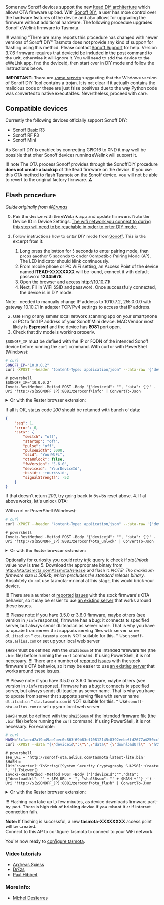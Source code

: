 Some new Sonoff devices support the new [Itead DIY architecture](https://www.youtube.com/watch?v=fRS-ukCgD_I) which allows OTA firmware upload. With [Sonoff DIY](https://github.com/itead/Sonoff_Devices_DIY_Tools), a user has more control over the hardware features of the device and also allows for upgrading the firmware without additional hardware. The following procedure upgrades Sonoff eWelink firmware to Tasmota.

!!! warning "There are many reports this procedure has changed with newer versions of Sonoff DIY"
    Tasmota does not provide any kind of support for flashing using this method. Please contact [Sonoff Support](https://sonoff.tech/support) for help. Version 3.7.6 firmware requires that deviceid be included in the post command to the unit, otherwise it will ignore it. You will need to add the device to the eWeLink app, find the deviceid, then start over in DIY mode and follow the instructions below.

**IMPORTANT:** There are [some reports](https://github.com/itead/Sonoff_Devices_DIY_Tools/issues/36) suggesting that the Windows version of Sonoff DIY Tool contains a trojan. It is not clear if it actually contains the malicious code or these are just false positives due to the way Python code was converted to native executables. Nevertheless, proceed with care.

## Compatible devices
Currently the following devices officially support Sonoff DIY:
- Sonoff Basic R3
- Sonoff RF R3
- Sonoff Mini

As Sonoff DIY is enabled by connecting GPIO16 to GND it may well be possible that other Sonoff devices running eWelink will support it.

!!! note
    The OTA process Sonoff provides through the Sonoff DIY procedure **does not create a backup** of the Itead firmware on the device. If you use this OTA method to flash Tasmota on the Sonoff device, you will not be able to revert to the original factory firmware. :warning:

## Flash procedure
_Guide originally from [@Brunas](https://github.com/Brunas/HomeAutomation/blob/master/doc/Sonoff%20Mini%203.6.0%20to%20Tasmota.md)_

0. Pair the device with the eWeLink app and update firmware. Note the Device ID in Device Settings. [The wifi network you connect to during this step will need to be reachable in order to enter DIY mode.](https://github.com/itead/Sonoff_Devices_DIY_Tools/issues/90)
1. Follow instructions how to enter DIY mode from [Sonoff](https://github.com/itead/Sonoff_Devices_DIY_Tools/blob/master/SONOFF%20DIY%20MODE%20Protocol%20Doc%20v2.0%20Doc.pdf). This is the excerpt from it:

	1. Long press the button for 5 seconds to enter pairing mode, then press another 5 seconds to ender Compatible Pairing Mode (AP). The LED indicator should blink continuously.
	2. From mobile phone or PC WiFi setting, an Access Point of the device named **ITEAD-XXXXXXXX** will be found, connect it with default password **12345678**
	3. Open the browser and access <http://10.10.7.1/>
	4. Next, Fill in WiFi SSID and password. Once successfully connected, the device is in DIY mode.

Note: I needed to manually change IP address to 10.10.7.2, 255.0.0.0 with gateway 10.10.7.1 in adapter TCP/IPv4 settings to access that IP address.

2. Use Fing or any similar local network scanning app on your smartphone or PC to find IP address of your Sonoff Mini device. MAC Vendor most likely is **Espressif** and the device has **8081** port open.
3. Check that diy mode is working properly.

`$SONOFF_IP` must be defined with the IP or FQDN of the intended Sonoff device before running the `curl` command. With curl or with PowerShell (Windows):
```sh
# curl
SONOFF_IP="10.0.0.2"
curl -XPOST --header "Content-Type: application/json" --data-raw '{"deviceid": "", "data": {}}' http://$SONOFF_IP:8081/zeroconf/info
```

```pwsh
# powershell
$SONOFF_IP='10.0.0.2'
Invoke-RestMethod -Method POST -Body '{"deviceid": "", "data": {}}' -Uri "http://$($SONOFF_IP):8081/zeroconf/info" | ConvertTo-Json
```

<details>
<summary> Or with the Rester browser extension:</summary>  
	
Install **Rester** extension in Chrome or Firefox or any other preferred tool to perform REST API operations.

To test your device DIY mode create new request in **Rester**: 

	1. Method: **POST**
	2. URL: http://<*IP of your device*>:8081/zeroconf/info
	3. Body: `{"data": {}}`
	4. You might need to add Header **Content-Type** with value **application/json**
	5. Press **SEND**
</details>

If all is OK, status code *200* should be returned with bunch of data:
```json
{
    "seq": 1,
    "error": 0,
    "data": {
        "switch": "off",
        "startup": "off",
        "pulse": "off",
        "pulseWidth": 2000,
        "ssid": "YourWiFi",
        "otaUnlock": false,
        "fwVersion": "3.6.0",
        "deviceid": "YourDeviceId",
        "bssid": "YourBSSId",
        "signalStrength": -52
    }
}
```
If that doesn't return *200*, try going back to 5s+5s reset above.
4. If all above works, let's unlock OTA:

With curl or PowerShell (Windows):

```sh
# curl
curl -XPOST --header "Content-Type: application/json" --data-raw '{"deviceid": "", "data": {}}' http://$SONOFF_IP:8081/zeroconf/ota_unlock
```

```pwsh
# powershell
Invoke-RestMethod -Method POST -Body '{"deviceid": "", "data": {}}' -Uri "http://$($SONOFF_IP):8081/zeroconf/ota_unlock" | ConvertTo-Json
```

<details>
<summary> Or with the Rester browser extension:</summary> 
	
	1. Method: **POST**
	2. URL: http://<*IP of your device*>:8081/zeroconf/ota_unlock
	3. Body: `{"data": {}}`
	4. You might need to add Header **Content-Type** with value **application/json**
	5. Press **SEND**
	6. You should get status code *200*
</details>

Optionally for curiosity you could retry *info* query to check if *otaUnlock* value now is *true*
5. Download the appropriate binary from <http://ota.tasmota.com/tasmota/release> and flash it. *NOTE: The maximum firmware size is 508kb, which precludes the standard release binary.* Absolutely do not use tasmota-minimal at this stage, this would brick your device.

!!! There are a number of [reported](https://github.com/itead/Sonoff_Devices_DIY_Tools/issues/10) [issues](https://github.com/itead/Sonoff_Devices_DIY_Tools/issues/95) with the stock 
    firmware's OTA behavior, so it may be easier to use [an existing server](http://sonoff-ota.aelius.com/) that works around these issues.  

!!! Please note: if you have 3.5.0 or 3.6.0 firmware, maybe others (see version in `/info` response), firmware has a bug: it connects to specified server, but always sends dl.itead.cn as server name.
    That is why you have to update from server that supports serving files with server name `dl.itead.cn`
    * `ota.tasmota.com` is NOT suitable for this.
    * Use `sonoff-ota.aelius.com` or set up your local web server

`$HASH` must be defined with the `sha256sum` of the intended firmware file (the `.bin` file) before running the `curl` command. 
If using PowerShell, it is not necessary.
!!! There are a number of [reported](https://github.com/itead/Sonoff_Devices_DIY_Tools/issues/10) [issues](https://github.com/itead/Sonoff_Devices_DIY_Tools/issues/95) with the stock 
    firmware's OTA behavior, so it may be easier to use [an existing server](http://sonoff-ota.aelius.com/) that works around these issues.  

!!! Please note: if you have 3.5.0 or 3.6.0 firmware, maybe others (see version in `/info` response), firmware has a bug: it connects to specified server, but always sends dl.itead.cn as server name.
    That is why you have to update from server that supports serving files with server name `dl.itead.cn`
    * `ota.tasmota.com` is NOT suitable for this.
    * Use `sonoff-ota.aelius.com` or set up your local web server

`$HASH` must be defined with the `sha256sum` of the intended firmware file (the `.bin` file) before running the `curl` command. 
If using PowerShell, it is not necessary.
For example:
```sh
# curl
HASH="5c1aecd2a19a49ae1bec0c863f69b83ef40812145c8392eebe5fd2677a6250cc"
curl -XPOST --data "{\"deviceid\":\"\",\"data\":{\"downloadUrl\": \"http://sonoff-ota.aelius.com/tasmota-latest-lite.bin\", \"sha256sum\": \"$HASH\"} }" http://$SONOFF_IP:8081/zeroconf/ota_flash
```

```pwsh
# powershell
$FW_URL = 'http://sonoff-ota.aelius.com/tasmota-latest-lite.bin'
$HASH = [BitConverter]::ToString([System.Security.Cryptography.SHA256]::Create().ComputeHash([System.Net.WebClient]::new().DownloadData($FW_URL))).Replace('-','').ToLower()
Invoke-RestMethod -Method POST -Body ('{"deviceid":"","data":{"downloadUrl": "' + $FW_URL + '", "sha256sum": "' + $HASH +'"} }') -Uri "http://$($SONOFF_IP):8081/zeroconf/ota_flash" | ConvertTo-Json
```

<details>
<summary> Or with the Rester browser extension:</summary>  
	
	1. Method: **POST**
	2. URL: http://<*IP of your device*>:8081/zeroconf/ota_flash
	3. Body: `{"data": {"downloadUrl": "http://sonoff-ota.aelius.com/tasmota-latest-lite.bin", "sha256sum": "5c1aecd2a19a49ae1bec0c863f69b83ef40812145c8392eebe5fd2677a6250cc"}}`
	4. Header: **Content-Type** with value **application/json**
	5. Press **SEND**
	6. You should get status code *200*
</details>

!!! Flashing can take up to few minutes, as device downloads firmware part-by-part. There is high risk of bricking device if you reboot it or if internet connection fails.

**Note:** If flashing is successful, a new **tasmota-XXXXXXXX** access point will be created.  
Connect to this AP to configure Tasmota to connect to your WiFi network. 

You're now ready to [configure tasmota](https://tasmota.github.io/docs/Getting-Started/#using-web-ui).

<!--
## Using the Itead DIY tool
### Verify and/or update eWelink firmware version
<img src="https://raw.githubusercontent.com/arendst/arendst.github.io/master/media/w10mobile_hotspot.png" style="float:right"></img>
- Open the device and remove the jumper labeled OTA if present
- Power on device and connect to eWelink
- eWelink firmware updated to at least 3.1
### Flash Tasmota
- Download the [Sonoff DIY `tool_01DIY85`](https://github.com/itead/Sonoff_Devices_DIY_Tools) from Github:
  - `./tool` `.exe` (Microsoft Windows)
  - `./code` `.py` (_not yet tested_)
- Power off the Sonoff DIY device and install the DIY OTA jumper
- Modify your PC configuration to provide a Mobile hotspot:
  - SSID: `sonoffDiy` (_**case sensitive!**_)
  - Password: `20170618sn`
  - Power on the Sonoff device and verify that it shows up on the Mobile hotspot Settings page
- Start the `tool_01DIY85` utility
- The utility should discover the device
- Select the device and toggle it `ON` and `OFF` to verify you are connected to the right device
- Select `Firmware flash` (`Brush machine` on newer versions of the tool)
- Select a Tasmota binary (e.g., [`tasmota-wifiman.bin`](http://ota.tasmota.com/tasmota/tasmota-wifiman.bin)) or your own self-compiled binary. It must fit in the available free program space. _**Do NOT use tasmota-minimal.bin**_ as it does not allow you to change any settings and will make your device inaccessible and you will have to serial flash it to recover.
  
!!! note 
    You may wish to [compile your own firmware](Gitpod) with all the features you require and disabling the features you do not. This will usually result in a "full" binary that is under 500k. You can use the resulting firmware file instead of the pre-compiled binary.  

    - Select the device in the flash pop-up and then select OK
    - Tasmota will be uploaded and started

  If the firmware update gets stuck at 0%, the Sonoff device could not reach the manufacturer server because your mobile hotspot does not share the Internet connection. If this happens, use the DIY tool to set the SSID and password of your Wi-Fi network on the Sonoff device. The device will connect to your network. Disable the hotspot and use your Wi-Fi for DIY tool laptop as well. Now start `Brush machine` again, flash Tasmota. Then continue with this guide.

### Clean up

- Quit DIY mode tool
- Stop mobile hotspot
- Power off the device and remove DIY jumper as it is no longer needed and might interfere with future Tasmota features that use GPIO16

## Manual Flash
This procedure is recommended for MacOS, but also works for Linux.  
### Requirements

- eWelink firmware updated to at least 3.1
- OS with `curl` and a network services discovery tool (e.g., `mDNS` for MacOS or `avahi-browse` for Linux)
- `sonoffDiy` SSID on your local network. Use a router/access point or configure your laptop/smartphone as a hotspot with the proper SSID and password.
- A `<webServer>` available on the same local network. Very simple web servers like `SimpleHTTPServer` will not work. For Mac, the [OSX built-in web server](MacOSX-Server) is recommended.  
- A Tasmota binary (e.g., [`tasmota-wifiman.bin`](http://ota.tasmota.com/tasmota/tasmota-wifiman.bin)) or your own self-compiled binary. It must fit in the available free program space. You can use the 2.3.0 Core for this initial flash since it has the smallest program memory footprint. _**Do NOT use the tasmota-minimal pre-compiled binary**_ as it does not allow you to change any settings.
  >You may wish to [compile your own firmware](Gitpod) with all the features you require and disabling the features you do not. This will usually result in a "full" binary that is under 500k. You can use the resulting firmware file instead of the pre-compiled `tasmota-wifiman.bin`. This way you will not have to perform the secondary OTA firmware update. _**Nevertheless, it is still recommended that you perform a `Reset 5` immediately after the Sonoff DIY flash completes.**_  

  Upload the firmware file to the `<webServer>` available on the same local network.  
- SHA256 `<SHAsum>` of firmware binary file  
  ```
  $ shasum -a 256 tasmota-wifiman.bin
  ```  

  **_`1da0e89be4c01df033fa6da9d0c1db58c3deea354d7ad194f607d1f518db48f9`_**

### Verify and/or update eWelink firmware version

- Open the device and remove the jumper labeled OTA if present
- Power on device and connect to eWelink
- Update eWelink firmware to at least 3.1

### Discover the device ID

- Power off the Sonoff DIY device and install the DIY OTA jumper
- Create a new SSID on your router:
  - SSID: `sonoffDiy` (_**case sensitive!**_)
  - Password: `20170618sn`
- Wait for the Sonoff device to connect
- Obtain the `<deviceIP>` address (search on the router or perform an IP scan)
- Discover the Zeroconf details.  
  In this example, the `<deviceID>` is **_1000988699_**  

  _MacOS_  
  `$ dns-sd -B _ewelink._tcp`  
  
  ```
  Browsing for _ewelink._tcp  
  DATE: ---Mon 12 Aug 2019---  
  20:19:31.956  ...STARTING...  
  Timestamp     A/R    Flags  if Domain               Service Type         Instance Name  
  20:19:31.957  Add        2   5 local.               _ewelink._tcp.       eWeLink_1000988699  
  ```

  _Linux_  
    `$ avahi-browse -t _ewelink._tcp --resolve`  
  
```
  + wlp3s0 IPv4 eWeLink_1000988699 _ewelink._tcp local
  = wlp3s0 IPv4 eWeLink_1000988699 _ewelink._tcp local hostname = [eWeLink_1000988699.local] address = [192.168.1.109] port = [8081] txt = ["data1={"switch":"off","startup":"off","pulse":"off","pulseWidth":500,"rssi":-47}" "seq=1" "apivers=1" "type=diy_plug" "id=1000988699" "txtvers=1"]
```

### Flash the firmware and confirm
- Test with `/zeroconf/info` POST  
  > `$ curl http://<deviceIP>:8081/zeroconf/info -XPOST --data '{"deviceid":"<deviceID>","data":{} }'`  

  **_`{"seq":2,"error":0,"data":"{"switch":"off","startup":"off","pulse":"off","pulseWidth":500,"ssid":"sonoffDiy","otaUnlock":false}"}`_**  
- Unlock OTA updates at `/zeroconf/ota_unlock`  
 ```
 $ curl http://<deviceIP>:8081/zeroconf/ota_unlock -XPOST --data '{"deviceid":"<deviceID>","data":{} }'
 ```  

  **_`{"seq":2,"error":0}`_**  

  If OTA unlocking gets stuck, the Sonoff device could not reach the manufacturer server because your mobile hotspot does not share the Internet connection. If this happens, POST a request on `/zeroconf/wifi` with `'{"deviceid":"<deviceID>","data":{ "ssid": "yourssid", "password": "yourpasswd" } }'` to set the SSID and password of your Wi-Fi network on the Sonoff device. The device will connect to your network. Disable the hotspot and use your Wi-Fi as well, and restart `/zeroconf/info` and `/zeroconf/ota_unlock`.


- Flash firmware at `/zeroconf/ota_flash`  
```
$ curl http://<deviceIP>:8081/zeroconf/ota_flash -XPOST --data '{"deviceid":"<deviceID>","data":{"downloadUrl": "http://<webServer>/tasmota-wifiman.bin", "sha256sum": "<SHAsum>"} }'
```  

  **_`{"seq":3,"error":0}`_**  
- Ping the device for about 30 seconds until it has rebooted

## Post Installation
Once the firmware upload completes and the device restarts, the usual `tasmota-xxxx` SSID should now be available.

1. Set up Wi-Fi to connect your device to your network
2. **_Perform a `Reset 5` to wipe any flash remnants BEFORE attempting a Tasmota OTA flash for the first time_**
3. If you flashed `tasmota-wifiman.bin`, it is recommended that you upgrade to the firmware and Core variant that is needed for your device and use case (e.g., `tasmota.bin`). You _**must perform this update**_ using the local `File upload` OTA. **Do not use a web OTA** for this step. Download the firmware file from the [repository](http://ota.tasmota.com/tasmota) to your computer.

!!! note
    **_Some users have reported that upgrading via web OTA from `tasmota-wifiman.bin` to another binary has resulted in an unresponsive device which has required a wired flash to recover._**  
    
4. Once the desired firmware is on the device, continue the regular Tasmota setup process. Use the the appropriate Template from the [repository](https://templates.blakadder.com/) to assign the device components to the GPIO pins. For example, the  [Sonoff Mini template](https://templates.blakadder.com/sonoff_mini.html) assigns these GPIO:

   GPIO | Tasmota Component | Device Function
   --: | :--: | :--:
   0 | Button1 (17) | Button
   4 | Switch1 (9) | S1/S2
   12 | Relay1 (21) | L Out
   13 | LED1 (56) | Link/Power Indicator
-->

### Video tutorials
- [Andreas Spiess](https://youtu.be/fzEDFmB0UYU?t=239)
- [DrZzs](https://www.youtube.com/watch?v=9fkYBWvwn4A)
- [Paul Hibbert](https://www.youtube.com/watch?v=BUfWytrzrJ4&t=93s)

### More info: 
 - [Michel Deslierres](https://www.sigmdel.ca/michel/ha/sonoff/sonoff_mini_en.html)
